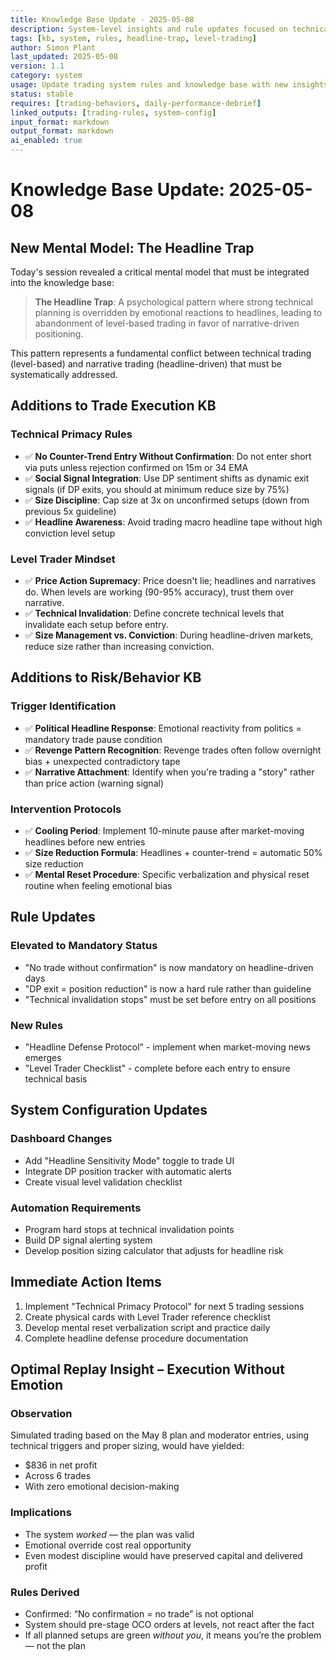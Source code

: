 ```yaml
---
title: Knowledge Base Update - 2025-05-08  
description: System-level insights and rule updates focused on technical vs narrative trading conflict
tags: [kb, system, rules, headline-trap, level-trading]  
author: Simon Plant  
last_updated: 2025-05-08  
version: 1.1  
category: system  
usage: Update trading system rules and knowledge base with new insights
status: stable  
requires: [trading-behaviors, daily-performance-debrief]  
linked_outputs: [trading-rules, system-config]  
input_format: markdown  
output_format: markdown  
ai_enabled: true
---
```


# Knowledge Base Update: 2025-05-08

## New Mental Model: The Headline Trap

Today's session revealed a critical mental model that must be integrated into the knowledge base:

> **The Headline Trap**: A psychological pattern where strong technical planning is overridden by emotional reactions to headlines, leading to abandonment of level-based trading in favor of narrative-driven positioning.

This pattern represents a fundamental conflict between technical trading (level-based) and narrative trading (headline-driven) that must be systematically addressed.

## Additions to Trade Execution KB

### Technical Primacy Rules
- ✅ **No Counter-Trend Entry Without Confirmation**: Do not enter short via puts unless rejection confirmed on 15m or 34 EMA
- ✅ **Social Signal Integration**: Use DP sentiment shifts as dynamic exit signals (if DP exits, you should at minimum reduce size by 75%)
- ✅ **Size Discipline**: Cap size at 3x on unconfirmed setups (down from previous 5x guideline)
- ✅ **Headline Awareness**: Avoid trading macro headline tape without high conviction level setup

### Level Trader Mindset
- ✅ **Price Action Supremacy**: Price doesn't lie; headlines and narratives do. When levels are working (90-95% accuracy), trust them over narrative.
- ✅ **Technical Invalidation**: Define concrete technical levels that invalidate each setup before entry.
- ✅ **Size Management vs. Conviction**: During headline-driven markets, reduce size rather than increasing conviction.

## Additions to Risk/Behavior KB

### Trigger Identification
- ✅ **Political Headline Response**: Emotional reactivity from politics = mandatory trade pause condition
- ✅ **Revenge Pattern Recognition**: Revenge trades often follow overnight bias + unexpected contradictory tape
- ✅ **Narrative Attachment**: Identify when you're trading a "story" rather than price action (warning signal)

### Intervention Protocols
- ✅ **Cooling Period**: Implement 10-minute pause after market-moving headlines before new entries
- ✅ **Size Reduction Formula**: Headlines + counter-trend = automatic 50% size reduction
- ✅ **Mental Reset Procedure**: Specific verbalization and physical reset routine when feeling emotional bias

## Rule Updates

### Elevated to Mandatory Status
- "No trade without confirmation" is now mandatory on headline-driven days
- "DP exit = position reduction" is now a hard rule rather than guideline
- "Technical invalidation stops" must be set before entry on all positions

### New Rules
- "Headline Defense Protocol" - implement when market-moving news emerges
- "Level Trader Checklist" - complete before each entry to ensure technical basis

## System Configuration Updates

### Dashboard Changes
- Add "Headline Sensitivity Mode" toggle to trade UI
- Integrate DP position tracker with automatic alerts
- Create visual level validation checklist

### Automation Requirements
- Program hard stops at technical invalidation points
- Build DP signal alerting system
- Develop position sizing calculator that adjusts for headline risk

## Immediate Action Items

1. Implement "Technical Primacy Protocol" for next 5 trading sessions
2. Create physical cards with Level Trader reference checklist
3. Develop mental reset verbalization script and practice daily
4. Complete headline defense procedure documentation


## Optimal Replay Insight – Execution Without Emotion

### Observation
Simulated trading based on the May 8 plan and moderator entries, using technical triggers and proper sizing, would have yielded:
- $836 in net profit
- Across 6 trades
- With zero emotional decision-making

### Implications
- The system *worked* — the plan was valid
- Emotional override cost real opportunity
- Even modest discipline would have preserved capital and delivered profit

### Rules Derived
- Confirmed: “No confirmation = no trade” is not optional
- System should pre-stage OCO orders at levels, not react after the fact
- If all planned setups are green *without you*, it means you’re the problem — not the plan